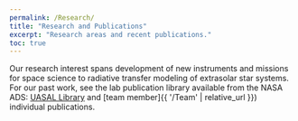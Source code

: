 ```yaml
---
permalink: /Research/
title: "Research and Publications"
excerpt: "Research areas and recent publications."
toc: true
---
```


Our research interest spans development of new instruments and missions for space science to radiative transfer modeling of extrasolar star systems. For our past work, see the lab publication library available from the
NASA ADS: [UASAL Library](https://ui.adsabs.harvard.edu/public-libraries/r6ora761TSasD0yJkA3y-g) and [team member]{{ '/Team' | relative_url }}) individual publications.

